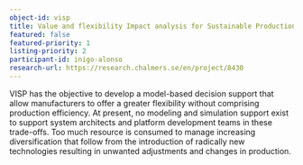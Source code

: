 ```yaml
---
object-id: visp
title: Value and flexibility Impact analysis for Sustainable Production
featured: false
featured-priority: 1
listing-priority: 2
participant-id: inigo-alonso
research-url: https://research.chalmers.se/en/project/8430
---
```


VISP has the objective to develop a model-based decision support that allow manufacturers to offer a greater flexibility without comprising production efficiency. At present, no modeling and simulation support exist to support system architects and platform development teams in these trade-offs. Too much resource is consumed to manage increasing diversification that follow from the introduction of radically new technologies resulting in unwanted adjustments and changes in production. 